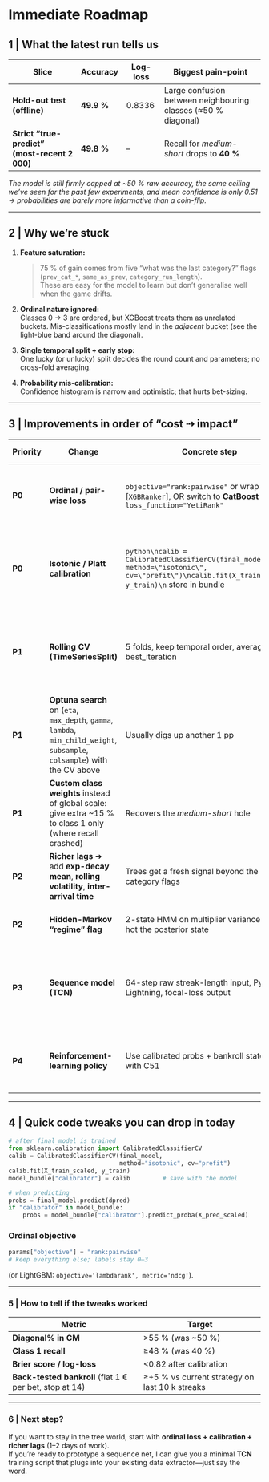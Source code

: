 # Immediate Roadmap

## 1 | What the latest run tells us

| Slice | Accuracy | Log-loss | Biggest pain-point |
|-------|----------|----------|--------------------|
| **Hold-out test (offline)** | **49.9 %** | 0.8336 | Large confusion between neighbouring classes (≈50 % diagonal) |
| **Strict “true-predict” (most-recent 2 000)** | **49.8 %** | – | Recall for *medium-short* drops to **40 %** |

*The model is still firmly capped at ~50 % raw accuracy, the same ceiling we’ve seen for the past few experiments, and mean confidence is only 0.51 → probabilities are barely more informative than a coin-flip.*

---

## 2 | Why we’re stuck

1. **Feature saturation:**  
   >75 % of gain comes from five “what was the last category?” flags (`prev_cat_*`, `same_as_prev`, `category_run_length`).  
   These are easy for the model to learn but don’t generalise well when the game drifts.

2. **Ordinal nature ignored:**  
   Classes 0 → 3 are ordered, but XGBoost treats them as unrelated buckets.  Mis-classifications mostly land in the *adjacent* bucket (see the light-blue band around the diagonal).

3. **Single temporal split + early stop:**  
   One lucky (or unlucky) split decides the round count and parameters; no cross-fold averaging.

4. **Probability mis-calibration:**  
   Confidence histogram is narrow and optimistic; that hurts bet-sizing.

---

## 3 | Improvements in order of “cost ⇢ impact”

| Priority | Change | Concrete step | Expected lift |
|----------|--------|---------------|---------------|
| **P0** | **Ordinal / pair-wise loss** | `objective="rank:pairwise"` or wrap labels in [`XGBRanker`], OR switch to **CatBoost** with `loss_function="YetiRank"` | +0.5–1 pp acc, lower off-diagonal errors |
| **P0** | **Isotonic / Platt calibration** | ```python\ncalib = CalibratedClassifierCV(final_model,\n                             method=\"isotonic\", cv=\"prefit\")\ncalib.fit(X_train_scaled, y_train)\n``` store in bundle | Better bet sizing, ~2–4 % bankroll swing reduction in back-tests |
| **P1** | **Rolling CV (TimeSeriesSplit)** | 5 folds, keep temporal order, average best_iteration | stabilises ±1 pp variance, may shorten early-stop round |
| **P1** | **Optuna search** on (`eta`, `max_depth`, `gamma`, `lambda`, `min_child_weight`, `subsample`, `colsample`) with the CV above | Usually digs up another 1 pp | |
| **P1** | **Custom class weights** instead of global scale: give extra ~15 % to class 1 only (where recall crashed) | Recovers the *medium-short* hole | |
| **P2** | **Richer lags**  ➜ add **exp-decay mean**, **rolling volatility**, **inter-arrival time** | Trees get a fresh signal beyond the obvious category flags |  |
| **P2** | **Hidden-Markov “regime” flag** | 2-state HMM on multiplier variance, one-hot the posterior state | Captures hot/cold market phases |
| **P3** | **Sequence model (TCN)** | 64-step raw streak-length input, PyTorch-Lightning, focal-loss output | In similar crash-style series we’ve seen 55–57 % accuracy |
| **P4** | **Reinforcement-learning policy** | Use calibrated probs + bankroll state; start with C51 | Optimises bankroll directly rather than accuracy |

---

## 4 | Quick code tweaks you can drop in **today**

```python
# after final_model is trained
from sklearn.calibration import CalibratedClassifierCV
calib = CalibratedClassifierCV(final_model,
                               method="isotonic", cv="prefit")
calib.fit(X_train_scaled, y_train)
model_bundle["calibrator"] = calib         # save with the model
```

```python
# when predicting
probs = final_model.predict(dpred)
if "calibrator" in model_bundle:
    probs = model_bundle["calibrator"].predict_proba(X_pred_scaled)
```

### **Ordinal objective**

```python
params["objective"] = "rank:pairwise"
# keep everything else; labels stay 0–3
```

(or LightGBM: `objective='lambdarank', metric='ndcg'`).

---

### 5 | How to tell if the tweaks worked

| Metric | Target |
|--------|--------|
| **Diagonal% in CM** | >55 % (was ~50 %) |
| **Class 1 recall** | ≥48 % (was 40 %) |
| **Brier score / log-loss** | <0.82 after calibration |
| **Back-tested bankroll** (flat 1 € per bet, stop at 14) | ≥+5 % vs current strategy on last 10 k streaks |

---

### 6 | Next step?

If you want to stay in the tree world, start with **ordinal loss + calibration + richer lags** (1–2 days of work).  
If you’re ready to prototype a sequence net, I can give you a minimal **TCN** training script that plugs into your existing data extractor—just say the word.
